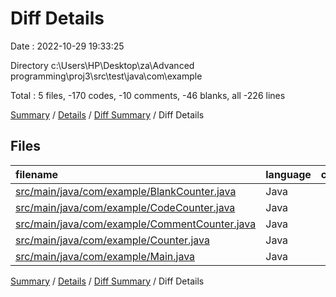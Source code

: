 # Diff Details

Date : 2022-10-29 19:33:25

Directory c:\\Users\\HP\\Desktop\\za\\Advanced programming\\proj3\\src\\test\\java\\com\\example

Total : 5 files,  -170 codes, -10 comments, -46 blanks, all -226 lines

[Summary](results.md) / [Details](details.md) / [Diff Summary](diff.md) / Diff Details

## Files
| filename | language | code | comment | blank | total |
| :--- | :--- | ---: | ---: | ---: | ---: |
| [src/main/java/com/example/BlankCounter.java](/src/main/java/com/example/BlankCounter.java) | Java | -34 | -1 | -6 | -41 |
| [src/main/java/com/example/CodeCounter.java](/src/main/java/com/example/CodeCounter.java) | Java | -42 | -2 | -6 | -50 |
| [src/main/java/com/example/CommentCounter.java](/src/main/java/com/example/CommentCounter.java) | Java | -41 | -1 | -8 | -50 |
| [src/main/java/com/example/Counter.java](/src/main/java/com/example/Counter.java) | Java | -21 | -4 | -12 | -37 |
| [src/main/java/com/example/Main.java](/src/main/java/com/example/Main.java) | Java | -32 | -2 | -14 | -48 |

[Summary](results.md) / [Details](details.md) / [Diff Summary](diff.md) / Diff Details